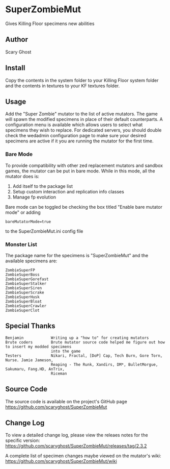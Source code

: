 SuperZombieMut
==================
Gives Killing Floor specimens new abilities

## Author
Scary Ghost

## Install
Copy the contents in the system folder to your Killing Floor system folder and the contents in textures to your KF 
textures folder.

## Usage
Add the "Super Zombie" mutator to the list of active mutators.  The game will spawn the modified specimens in place of 
their default counterparts.  A configuration menu is available which allows users to select what specimens they wish to 
replace.  For dedicated servers, you should double check the wedadmin configuration page to make sure your desired 
specimens are active if it you are running the mutator for the first time.

### Bare Mode
To provide compatibility with other zed replacement mutators and sandbox games, the mutator can be put in bare mode.  While in this mode, all the mutator does is:

1. Add itself to the package list
2. Setup custom interaction and replication info classes
3. Manage fp evolution

Bare mode can be toggled be checking the box titled "Enable bare mutator mode" or adding

    bareMutatorMode=true

to the SuperZombieMut.ini config file

### Monster List
The package name for the specimens is "SuperZombieMut" and the available specimens are:

    ZombieSuperFP
    ZombieSuperBoss
    ZombieSuperGorefast
    ZombieSuperStalker
    ZombieSuperSiren
    ZombieSuperScrake
    ZombieSuperHusk
    ZombieSuperBloat
    ZombieSuperCrawler
    ZombieSuperClot

## Special Thanks
    Benjamin            Writing up a "how to" for creating mutators
    Brute coders        Brute mutator source code helped me figure out how to insert my modded specimens 
                        into the game
    Testers             Nikari, Fractal, [DoP] Cap, Tech Burn, Gore Torn, Nurse. Jamie Jameson, 
                        Reaping - The Runk, Xandirs, DM*, BulletMorgue, Sakumaru, Fang.HD, AnTrix, 
                        Riceman

## Source Code
The source code is available on the project's GitHub page  
https://github.com/scaryghost/SuperZombieMut

## Change Log
To view a detailed change log, please view the releaes notes for the specific version:  
https://github.com/scaryghost/SuperZombieMut/releases/tag/2.3.2

A complete list of specimen changes maybe viewed on the mutator's wiki:  
https://github.com/scaryghost/SuperZombieMut/wiki

